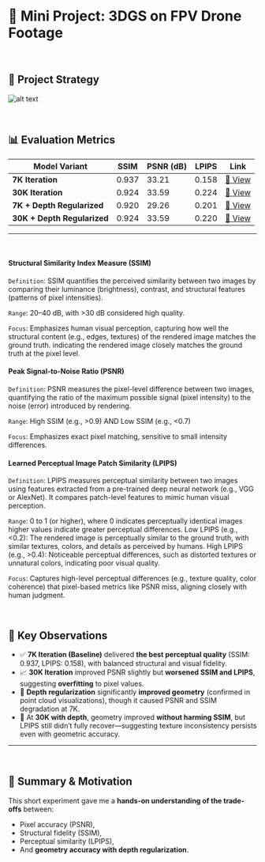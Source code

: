 # 🔬 Mini Project: 3DGS on FPV Drone Footage
<br>

## 🎯 Project Strategy
![alt text](image-1.png)

<br>


## 📊 Evaluation Metrics

| Model Variant               | SSIM    | PSNR (dB) | LPIPS   | Link |
|----------------------------|---------|-----------|---------|------|
| **7K Iteration**           | 0.937   | 33.21     | 0.158   | [🔗 View](https://splatter.app/s/wej-55b) |
| **30K Iteration**          | 0.924   | 33.59     | 0.224   | [🔗 View](https://splatter.app/s/iz3-zha) |
| **7K + Depth Regularized** | 0.920   | 29.26     | 0.201   | [🔗 View](https://splatter.app/s/rhb-qc5) |
| **30K + Depth Regularized**| 0.924   | 33.59     | 0.220   | [🔗 View](https://splatter.app/s/9gd-64n) |

---
<br>

#### Structural Similarity Index Measure (SSIM)

`Definition`: SSIM quantifies the perceived similarity between two images by comparing their luminance (brightness), contrast, and structural features (patterns of pixel intensities).

`Range`: 20–40 dB, with >30 dB considered high quality.

`Focus`: Emphasizes human visual perception, capturing how well the structural content
  (e.g., edges, textures) of the rendered image matches the ground truth.
  indicating the rendered image closely matches the ground truth at the pixel level.

#### Peak Signal-to-Noise Ratio (PSNR)

`Definition`: PSNR measures the pixel-level difference between two images, 
  quantifying the ratio of the maximum possible signal (pixel intensity)
  to the noise (error) introduced by rendering.

`Range`: High SSIM (e.g., >0.9) AND Low SSIM (e.g., <0.7)

`Focus`: Emphasizes exact pixel matching, sensitive to small intensity differences.

#### Learned Perceptual Image Patch Similarity (LPIPS)

`Definition`: LPIPS measures perceptual similarity between two images using features extracted from a pre-trained deep neural network (e.g., VGG or AlexNet). It compares patch-level features to mimic human visual perception.

`Range`: 0 to 1 (or higher), where 
  0 indicates perceptually identical images
  higher values indicate greater perceptual differences.
  Low LPIPS (e.g., <0.2): The rendered image is perceptually similar to the ground truth, 
    with similar textures, colors, and details as perceived by humans.
  High LPIPS (e.g., >0.4): Noticeable perceptual differences, 
    such as distorted textures or unnatural colors, indicating poor visual quality.

`Focus`: Captures high-level perceptual differences (e.g., texture quality, color coherence) that pixel-based metrics like PSNR miss, aligning closely with human judgment.

<br>

## 🧠 Key Observations

- ✅ **7K Iteration (Baseline)** delivered **the best perceptual quality** (SSIM: 0.937, LPIPS: 0.158), with balanced structural and visual fidelity.
- 📈 **30K Iteration** improved PSNR slightly but **worsened SSIM and LPIPS**, suggesting **overfitting** to pixel values.
- 🧩 **Depth regularization** significantly **improved geometry** (confirmed in point cloud visualizations), though it caused PSNR and SSIM degradation at 7K.
- 🔁 At **30K with depth**, geometry improved **without harming SSIM**, but LPIPS still didn’t fully recover—suggesting texture inconsistency persists even with geometric accuracy.

---
<br>

## 🧭 Summary & Motivation

This short experiment gave me a **hands-on understanding of the trade-offs** between:
- Pixel accuracy (PSNR),
- Structural fidelity (SSIM),
- Perceptual similarity (LPIPS),
- And **geometry accuracy with depth regularization**.



